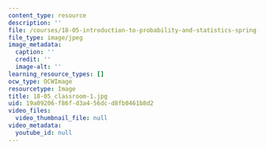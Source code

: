 ```yaml
---
content_type: resource
description: ''
file: /courses/18-05-introduction-to-probability-and-statistics-spring-2014/19a09206f86fd3a456dcd8fb0461b8d2_18-05_classroom-1.jpg
file_type: image/jpeg
image_metadata:
  caption: ''
  credit: ''
  image-alt: ''
learning_resource_types: []
ocw_type: OCWImage
resourcetype: Image
title: 18-05_classroom-1.jpg
uid: 19a09206-f86f-d3a4-56dc-d8fb0461b8d2
video_files:
  video_thumbnail_file: null
video_metadata:
  youtube_id: null
---
```

